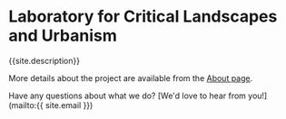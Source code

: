 # Laboratory for Critical Landscapes and Urbanism

{{site.description}}

More details about the project are available from the [About page](about).

Have any questions about what we do? [We'd love to hear from you!](mailto:{{ site.email }})
